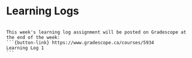 # Learning Logs

````{card}

This week's learning log assignment will be posted on Gradescope at the end of the week:
```{button-link} https://www.gradescope.ca/courses/5934
Learning Log 1
```
````
